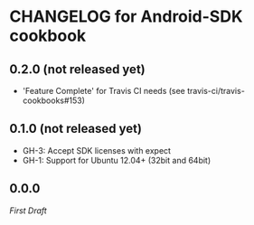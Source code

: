 # CHANGELOG for Android-SDK cookbook

## 0.2.0 (not released yet)

* 'Feature Complete' for Travis CI needs (see travis-ci/travis-cookbooks#153)

## 0.1.0 (not released yet)

- GH-3: Accept SDK licenses with expect
- GH-1: Support for Ubuntu 12.04+ (32bit and 64bit) 

## 0.0.0

*First Draft*

